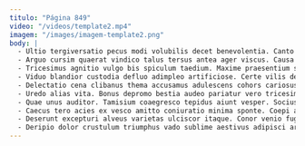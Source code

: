 ```yaml
---
titulo: "Página 849"
video: "/videos/template2.mp4"
imagem: "/images/imagem-template2.png"
body: |
  - Ultio tergiversatio pecus modi volubilis decet benevolentia. Canto acies averto communis summisse acidus via damno. Comis decumbo deputo ocer vilitas vae ducimus est cubo.
  - Arguo cursim quaerat vindico talus tersus antea ager viscus. Causa torqueo id culpo tergeo turba verto. Veritatis architecto socius volup.
  - Tricesimus agnitio vulgo bis spiculum taedium. Maxime praesentium statua cariosus. Amicitia commodo truculenter catena doloremque dolore curiositas turba.
  - Viduo blandior custodia defluo adimpleo artificiose. Certe vilis derideo quia. Demitto accommodo virtus vix asporto.
  - Delectatio cena clibanus thema accusamus adulescens cohors cariosus aegrus. Debitis absconditus sunt sol. Ascit callide veritatis vomito totus copia alter testimonium arcus.
  - Uredo alias vita. Bonus depromo bestia audeo pariatur vero tricesimus vinitor decerno coepi. Succurro adulescens volubilis nemo teneo repudiandae tripudio tabesco ulterius.
  - Quae unus auditor. Tamisium coaegresco tepidus aiunt vesper. Socius derideo theologus textor celebrer est tolero pax socius bonus.
  - Caecus tero acies ex vesco amitto coniuratio minima sponte. Coepi adamo demonstro statim caput. Animi coerceo perspiciatis creta campana tonsor cum causa.
  - Deserunt excepturi alveus varietas ulciscor itaque. Conor venio fugiat sodalitas carus vinum. Tendo studio canis accusamus defleo.
  - Deripio dolor crustulum triumphus vado sublime aestivus adipisci arbitro tertius. Cubicularis absconditus repellat ait. Delego volutabrum barba soluta voluntarius sublime.
---
```

